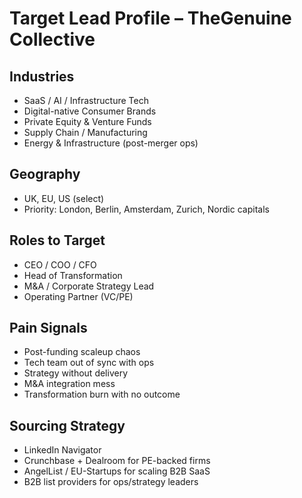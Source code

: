 
# Target Lead Profile – TheGenuine Collective

## Industries
- SaaS / AI / Infrastructure Tech
- Digital-native Consumer Brands
- Private Equity & Venture Funds
- Supply Chain / Manufacturing
- Energy & Infrastructure (post-merger ops)

## Geography
- UK, EU, US (select)
- Priority: London, Berlin, Amsterdam, Zurich, Nordic capitals

## Roles to Target
- CEO / COO / CFO
- Head of Transformation
- M&A / Corporate Strategy Lead
- Operating Partner (VC/PE)

## Pain Signals
- Post-funding scaleup chaos
- Tech team out of sync with ops
- Strategy without delivery
- M&A integration mess
- Transformation burn with no outcome

## Sourcing Strategy
- LinkedIn Navigator
- Crunchbase + Dealroom for PE-backed firms
- AngelList / EU-Startups for scaling B2B SaaS
- B2B list providers for ops/strategy leaders

